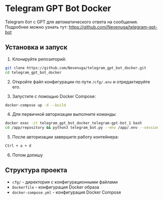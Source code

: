 # Telegram GPT Bot Docker

Telegram бот с GPT для автоматического ответа на сообщения. Подробнее можно узнать тут:
https://github.com/Nevenuga/telegram-gpt-bot

## Установка и запуск

1. Клонируйте репозиторий:
```bash
git clone https://github.com/Nevenuga/telegram_gpt_bot_docker.git
cd telegram_gpt_bot_docker
```

2. Откройте файл конфигурации по пути `/cfg/.env` и отредактируйте его.

3. Запустите с помощью Docker Compose:
```bash
docker-compose up -d --build
```

4. Для первичной авторизации выполните команды:
```bash
docker exec -it telegram_gpt_bot_docker_telegram-gpt-bot_1 bash
cd /app/repository && python3 telegram_bot.py --env /app/.env --session /app/session_name.session
```
5. После авторизации завершите работу контейнера:
```bash
Ctrl + a + d
```
6. Потом допишу


## Структура проекта

- `cfg/` - директория с конфигурационными файлами
- `Dockerfile` - конфигурация Docker образа
- `docker-compose.yml` - конфигурация Docker Compose
